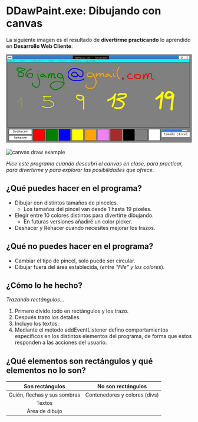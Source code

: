 # DDawPaint.exe: Dibujando con canvas

La siguiente imagen es el resultado de **divertirme practicando** lo aprendido en **Desarrollo Web Cliente**:

![PaintBrush](img/dpaint.jpg "Interfaz del antiguo PaintBrush recreada en Canvas de JavaScript")

<img srcset="img/paint_4_s.jpg 1366px, img/paint_3_l.jpg 1280px, img/paint_2_m.jpg 800px, img/paint_1_s.jpg 360px" sizes="(max-width: 700px) 90vw, 50vw" src="img/paint_4_s.jpg" alt="canvas draw example" >


*Hice este programa cuando descubrí el canvas en clase, para practicar, para divertirme y para explorar las posibilidades que ofrece.*


## ¿Qué puedes hacer en el programa?

* Dibujar con distintos tamaños de pinceles.
    - Los tamaños del pincel van desde 1 hasta 19 píxeles.
* Elegir entre 10 colores distintos para divertirte dibujando.
    - En futuras versiones añadiré un color picker.
* Deshacer y Rehacer cuando necesites mejorar los trazos.

## ¿Qué **no** puedes hacer en el programa?

* Cambiar el tipo de pincel, solo puede ser circular.
* Dibujar fuera del área establecida, (*entre "File" y los colores*).

## ¿Cómo lo he hecho?

*Trazando rectángulos...*
1. Primero divido todo en rectángulos y los trazo.
2. Después trazo los detalles.
3. Incluyo los textos.
4. Mediante el método addEventListener defino comportamientos específicos en los distintos elementos del programa, de forma que estos responden a las acciones del usuario.

## ¿Qué elementos son rectángulos y qué elementos no lo son?

|       Son rectángulos        |      No son rectángulos       |
| :--------------------------: | :---------------------------: |
| Guión, flechas y sus sombras | Contenedores y colores (divs) |
|            Textos            |                               |
|        Área de dibujo        |                               |
